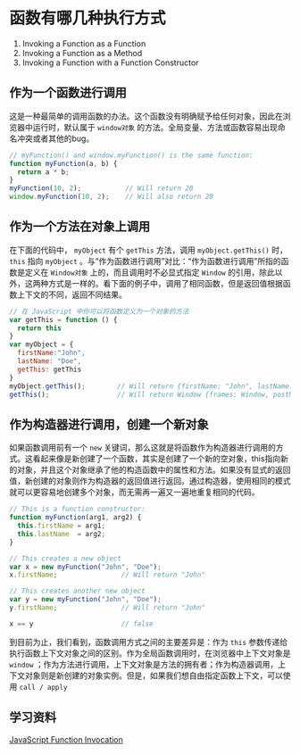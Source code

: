 # 函数有哪几种执行方式
1. Invoking a Function as a Function
2. Invoking a Function as a Method
3. Invoking a Function with a Function Constructor

## 作为一个函数进行调用

这是一种最简单的调用函数的办法。这个函数没有明确赋予给任何对象，因此在浏览器中运行时，默认属于 `window对象` 的方法。全局变量、方法或函数容易出现命名冲突或者其他的bug。

```javascript
// myFunction() and window.myFunction() is the same function:
function myFunction(a, b) {
  return a * b;
}
myFunction(10, 2);           // Will return 20
window.myFunction(10, 2);    // Will also return 20
```

## 作为一个方法在对象上调用

在下面的代码中， `myObject` 有个 `getThis` 方法，调用 `myObject.getThis()` 时， `this` 指向 `myObject` 。与“作为函数进行调用”对比：“作为函数进行调用”所指的函数是定义在 `Window对象` 上的，而且调用时不必显式指定 `Window` 的引用，除此以外，这两种方式是一样的。看下面的例子中，调用了相同函数，但是返回值根据函数上下文的不同，返回不同结果。

```javascript
// 在 JavaScript 中你可以将函数定义为一个对象的方法
var getThis = function () {
  return this
}
var myObject = {
  firstName:"John",
  lastName: "Doe",
  getThis: getThis
}
myObject.getThis();        // Will return {firstName: "John", lastName: "Doe", getThis: ƒ}
getThis();                 // Will return Window {frames: Window, postMessage: ƒ, blur: ƒ, focus: ƒ, close: ƒ, …}
```

## 作为构造器进行调用，创建一个新对象

如果函数调用前有一个 `new` 关键词，那么这就是将函数作为构造器进行调用的方式。这看起来像是新创建了一个函数，其实是创建了一个新的空对象，this指向新的对象，并且这个对象继承了他的构造函数中的属性和方法。如果没有显式的返回值，新创建的对象则作为构造器的返回值进行返回。通过构造器，使用相同的模式就可以更容易地创建多个对象，而无需再一遍又一遍地重复相同的代码。

```javascript
// This is a function constructor:
function myFunction(arg1, arg2) {
  this.firstName = arg1;
  this.lastName  = arg2;
}

// This creates a new object
var x = new myFunction("John", "Doe");
x.firstName;                // Will return "John"

// This creates another new object
var y = new myFunction("John", "Doe");
y.firstName;                // Will return "John"

x == y                      // false
```

到目前为止，我们看到，函数调用方式之间的主要差异是：作为 `this` 参数传递给执行函数上下文对象之间的区别。作为全局函数调用时，在浏览器中上下文对象是 `window` ；作为方法进行调用，上下文对象是方法的拥有者；作为构造器调用，上下文对象则是新创建的对象实例。但是，如果我们想自由指定函数上下文，可以使用 `call / apply`

## 学习资料
[JavaScript Function Invocation](https://www.w3schools.com/js/js_function_invocation.asp)